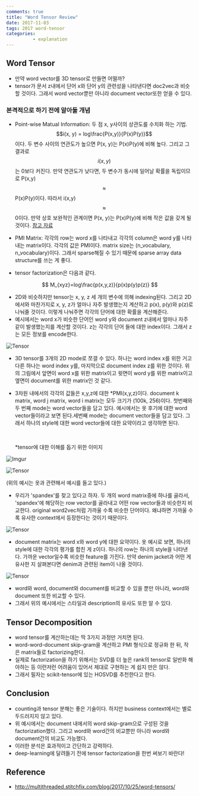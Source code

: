 ```yaml
---
comments: true
title: "Word Tensor Review"
date: 2017-11-03
tags: 2017 word-tensor
categories: 
          - explanation
---
```

## Word Tensor
- 만약 word vector를 3D tensor로 만들면 어떨까?
- tensor가 문서 z내에서 단어 x와 단어 y의 관련성을 나타낸다면 doc2vec과 비슷할 것이다. 그래서 word vector뿐만 아니라 document vector또한 얻을 수 있다.


### 본격적으로 하기 전에 알아둘 개념

- Point-wise MatuaI Information: 두 점 x, y사이의 상관도를 수치화 하는 기법. $$i(x, y) = log\frac{P(x,y)}{P(x)P(y)}$$이다. 두 변수 사이의 연관도가 높으면 P(x, y)는 P(x)P(y)에 비해 높다. 그리고 그 결과로 $$i(x,y)$$는  0보다 커진다. 만약 연관도가 낮다면, 두 변수가 동시에 일어날 확률을 독립이므로 P(x,y)$$\approx$$P(x)P(y)이다. 따라서 i(x,y)$$\approx$$0이다.  만약 상호 보완적인 관계이면 P(x, y)는 P(x)P(y)에 비해 작은 값을 갖게 될 것이다. [참고 자료](https://www.slideshare.net/RetrieverJo/pmi-twitter-57723391)
- PMI Matrix: 각각의 row는 word x를 나타내고 각각의 column은 word y를 나타내는 matrix이다. 각각의 값은 PMI이다. matrix size는 (n_vocabulary, n_vocabulary)이다. 그래서 sparse해질 수 있기 때문에 sparse array data structure를 쓰는 게 좋다.

- tensor factorization은 다음과 같다.

$$
M_{xyz}=log\frac{p(x,y,z)}{p(x)p(y)p(z)}
$$

- 2D와 비슷하지만 tensor는 x, y, z 세 개의 변수에 의해 indexing된다. 그리고 2D에서와 마찬가지로 x, y, z가 얼마나 자주 발생했는지 계산하고 p(x), p(y)와 p(z)로 나눠줄 것이다.  이렇게 나눠주면 각각의 단어에 대한 확률을 계산해준다.
- 예시에서는 word x가 비슷한 단어인 word y와 document z내에서 얼마나 자주  같이 발생했는지를 계산할 것이다. z는 각각의 단어 들에 대한 index이다. 그래서 z는 모든 정보를 encode한다.



![Tensor](http://multithreaded.stitchfix.com/assets/posts/2017-10-25-word-tensors/tensor_01.gif)



- 3D tensor를 3개의 2D mode로 쪼갤 수 있다.  하나는 word index x를 위한 거고 다른 하나는 word index y를, 마지막으로 document index z를 위한 것이다. 위의 그림에서 앞면이 word x를 위한 matrix이고 윗면이 word y를 위한 matrix이고 옆면이 document를 위한 matrix인 것 같다.


- 3차원 내에서의 각각의 값들은 x,y,z에 대한 *PMI(x,y,z)이다. document k matrix, word j matrix, word i matrix는 모두 크기가 (100k, 256)이다. 첫번째와 두 번째 mode는 word vector들을 담고 있다. 예시에서는 옷 후기에 대한 word vector들이라고 보면 된다.세번째 mode는 document vector들을 담고 있다. 그래서 하나의 style에 대한 word vector들에 대한 요약이라고 생각하면 된다.

  ​

  *tensor에 대한 이해를 돕기 위한 이미지

![Imgur](https://i.imgur.com/WWt8Qp4.png)





![Tensor](http://multithreaded.stitchfix.com/assets/posts/2017-10-25-word-tensors/tensor_02.gif)

(위의 예시는 옷과 관련해서 예시를 들고 있다.)

- 우리가 'spandex'를 찾고 있다고 하자. 두 개의 word matrix중에 하나를 골라서, 'spandex'에 해당하는 row vector를 골라내고 어떤 row vector들과 비슷한지 비교한다. original word2vec처럼 가까울 수록 비슷한 단어이다. 왜냐하면 가까울 수록 유사한 context에서 등장한다는 것이기 때문이다.



![Tensor](http://multithreaded.stitchfix.com/assets/posts/2017-10-25-word-tensors/tensor_03.gif)

- document matrix는 word x와 word y에 대한 요약이다. 옷 예시로 보면, 하나의  style에 대한 각각의 평가를 합친 게 z이다. 하나의 row는 하나의 style을 나타낸다. 가까운 vector일수록 비슷한 feature를 가진다. 만약 denim jacket과 어떤 게 유사한 지 살펴본다면 denim과 관련된 item이 나올 것이다.



![Tensor](http://multithreaded.stitchfix.com/assets/posts/2017-10-25-word-tensors/tensor_04.gif)

- word와 word, document와 document를 비교할 수 있을 뿐만 아니라, word와 document 또한 비교할 수 있다. 
- 그래서 위의 예시에서는 스타일과 description의 유사도 또한 알 수 있다.



## Tensor Decomposition

- word tensor를 계산하는데는 딱 3가지 과정만 거치면 된다.
- word-word-document skip-gram을 계산하고 PMI 형식으로 정규화 한 뒤, 작은 matrix들로 factorizing한다.
- 실제로 factorization을 하기 위해서는 SVD를 더 높은 rank의 tensor로 일반화 해야하는 등 이런저런 어려움이 있어서 제대로 구현하는 게 쉽지 만은 않다.
- 그래서 필자는 scikit-tensor에 있는 HOSVD를 추천한다고 한다.



## Conclusion

- counting과 tensor 분해는 좋은 기술이다. 하지만 business context에서는 별로 두드러지지 않고 있다.
- 위 예시에서는 document 내에서의  word skip-gram으로 구성된 것을 factorization했다. 그리고 word와 word간의 비교뿐만 아니라 word와 document간의 비교도 가능했다.
- 이러한 분석은 효과적이고 간단하고 강력하다.
- deep-learning에 달려들기 전에 tensor factorization을 한번 써보기 바란다!

## Reference

- http://multithreaded.stitchfix.com/blog/2017/10/25/word-tensors/

<script id="dsq-count-scr" src="//nlp-with-koding.disqus.com/count.js" async></script>
<script type="text/javascript" async src="https://cdn.mathjax.org/mathjax/latest/MathJax.js?config=TeX-MML-AM_CHTML"> </script>
